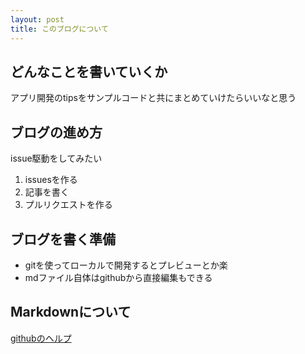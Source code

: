 ```yaml
---
layout: post
title: このブログについて
---
```


## どんなことを書いていくか

アプリ開発のtipsをサンプルコードと共にまとめていけたらいいなと思う

## ブログの進め方

issue駆動をしてみたい

1. issuesを作る
2. 記事を書く
3. プルリクエストを作る

## ブログを書く準備

- gitを使ってローカルで開発するとプレビューとか楽
- mdファイル自体はgithubから直接編集もできる

## Markdownについて

[githubのヘルプ](https://help.github.com/articles/markdown-basics/)
